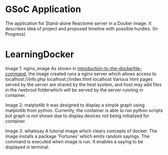 # GSoC Application 
The application for Stand-alone Reactome server in a Docker image. It describes idea of project and proposed timeline with possible hurdles. (In Progress)

# LearningDocker

Image 1: nginx_image
As shown in [introduction-to-the-dockerfile-command](https://www.howtoforge.com/tutorial/how-to-create-docker-images-with-dockerfile/#introduction-to-the-dockerfile-command), the image created runs a nginx server which allows access to 
localhost://info.php
localhost://index.html
localhost
Various html pages served by the server are shared by the host system, and host may add files in the /webroot folderwhich will be served by the server running in container.

Image 2: matplotlib
It was designed to display a simple graph using matplotlib from python.
Currently, the container is able to run python scripts but graph is not shown due to display devices not being initialized for container.

Image 3: whalesay
A tutorial image which clears concepts of docker. The image installs a package 'Fortunes' which emits random sayings. The command is executed when image is run. It enables a saying to be displayed in terminal.
